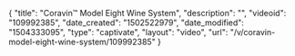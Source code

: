 {
    "title": "Coravin&trade; Model Eight Wine System",
    "description": "",
    "videoid": "109992385",
    "date_created": "1502522979",
    "date_modified": "1504333095",
    "type": "captivate",
    "layout": "video",
    "url": "\/v\/coravin-model-eight-wine-system\/109992385"
}